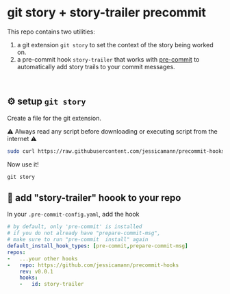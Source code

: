# git story + story-trailer precommit

This repo contains two utilities:
1. a git extension `git story` to set the context of the story being worked on.
2. a pre-commit hook `story-trailer` that works with [pre-commit](https://pre-commit.com/) to automatically add story trails to your commit messages.

<br>

## ⚙️ setup `git story`

Create a file for the git extension.

⚠️ Always read any script before downloading or executing script from the internet ⚠️

```zsh
sudo curl https://raw.githubusercontent.com/jessicamann/precommit-hooks/main/git-story-template -o /usr/local/bin/git-story && sudo chmod +x /usr/local/bin/git-story
```

Now use it!
```
git story
```

## 🤖 add "story-trailer" hoook to your repo

In your `.pre-commit-config.yaml`, add the hook

```yaml
# by default, only 'pre-commit' is installed
# if you do not already have "prepare-commit-msg",
# make sure to run "pre-commit  install" again
default_install_hook_types: [pre-commit,prepare-commit-msg]
repos:
-   ...your other hooks
-   repo: https://github.com/jessicamann/precommit-hooks
    rev: v0.0.1
    hooks:
    -   id: story-trailer
```
